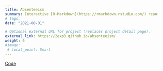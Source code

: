 ```yaml
---
title: Absenteeism
summary: Interactive [R-Markdown](https://rmarkdown.rstudio.com/) report that describes [absenteesim](https://en.wikipedia.org/wiki/Absenteeism) -patients missing their appointments- in the public healthcare system of Buenos Aires City, Argentina. In Spanish.
# tags:
date: "2021-08-01"

# Optional external URL for project (replaces project detail page).
external_link: https://2exp3.github.io/absenteeism/
weight: 6
#image:
 # focal_point: Smart
---
```

[Code](https://github.com/2exp3/absenteeism)
